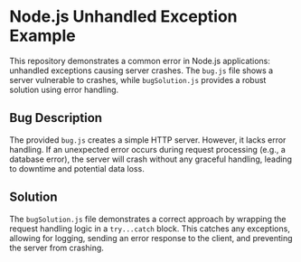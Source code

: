 # Node.js Unhandled Exception Example

This repository demonstrates a common error in Node.js applications: unhandled exceptions causing server crashes. The `bug.js` file shows a server vulnerable to crashes, while `bugSolution.js` provides a robust solution using error handling.

## Bug Description

The provided `bug.js` creates a simple HTTP server.  However, it lacks error handling. If an unexpected error occurs during request processing (e.g., a database error), the server will crash without any graceful handling, leading to downtime and potential data loss.

## Solution

The `bugSolution.js` file demonstrates a correct approach by wrapping the request handling logic in a `try...catch` block. This catches any exceptions, allowing for logging, sending an error response to the client, and preventing the server from crashing.